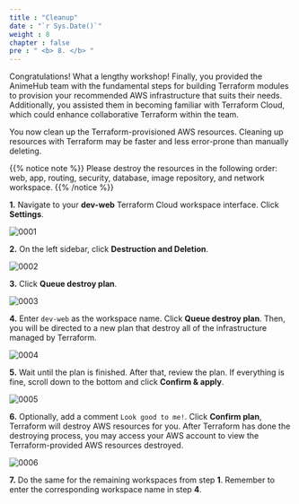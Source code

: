 ```yaml
---
title : "Cleanup"
date : "`r Sys.Date()`"
weight : 8
chapter : false
pre : " <b> 8. </b> "
---
```


Congratulations! What a lengthy workshop! Finally, you provided the AnimeHub team with the fundamental steps for building Terraform modules to provision your recommended AWS infrastructure that suits their needs. Additionally, you assisted them in becoming familiar with Terraform Cloud, which could enhance collaborative Terraform within the team.

You now clean up the Terraform-provisioned AWS resources. Cleaning up resources with Terraform may be faster and less error-prone than manually deleting. 

{{% notice note %}}
Please destroy the resources in the following order: web, app, routing, security, database, image repository, and network workspace.
{{% /notice %}}

**1.** Navigate to your **dev-web** Terraform Cloud workspace interface. Click **Settings**.

![0001](/images/8/0001.svg?featherlight=false&width=100pc)

**2.** On the left sidebar, click **Destruction and Deletion**.

![0002](/images/8/0002.svg?featherlight=false&width=100pc)

**3.** Click **Queue destroy plan**.

![0003](/images/8/0003.svg?featherlight=false&width=100pc)

**4.** Enter `dev-web` as the workspace name. Click **Queue destroy plan**. Then, you will be directed to a new plan that destroy all of the infrastructure managed by Terraform.

![0004](/images/8/0004.svg?featherlight=false&width=100pc)

**5.** Wait until the plan is finished. After that, review the plan. If everything is fine, scroll down to the bottom and click **Confirm & apply**.

![0005](/images/8/0005.svg?featherlight=false&width=100pc)

**6.** Optionally, add a comment `Look good to me!`. Click **Confirm plan**, Terraform will destroy AWS resources for you. After Terraform has done the destroying process, you may access your AWS account to view the Terraform-provided AWS resources destroyed. 

![0006](/images/8/0006.svg?featherlight=false&width=100pc)


**7.** Do the same for the remaining workspaces from step **1**. Remember to enter the corresponding workspace name in step **4**.
